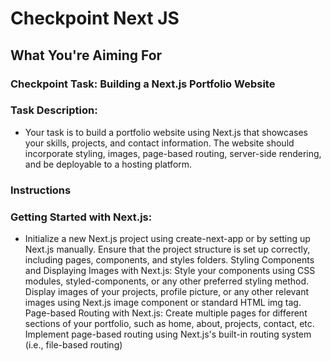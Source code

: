 # Checkpoint Next JS

## What You're Aiming For

### Checkpoint Task: Building a Next.js Portfolio Website

### Task Description:

- Your task is to build a portfolio website using Next.js that showcases your skills, projects, and contact information. The website should incorporate styling, images, page-based routing, server-side rendering, and be deployable to a hosting platform.

### Instructions

### Getting Started with Next.js:

- Initialize a new Next.js project using create-next-app or by setting up Next.js manually.
  Ensure that the project structure is set up correctly, including pages, components, and styles folders.
  Styling Components and Displaying Images with Next.js:
  Style your components using CSS modules, styled-components, or any other preferred styling method.
  Display images of your projects, profile picture, or any other relevant images using Next.js image component or standard HTML img tag.
  Page-based Routing with Next.js:
  Create multiple pages for different sections of your portfolio, such as home, about, projects, contact, etc.
  Implement page-based routing using Next.js's built-in routing system (i.e., file-based routing)
